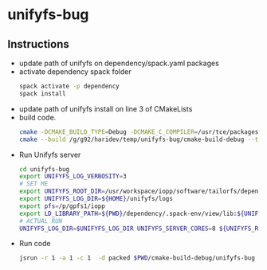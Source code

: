 # unifyfs-bug


## Instructions

- update path of unifyfs on dependency/spack.yaml packages
- activate dependency spack folder
  ```bash
  spack activate -p dependency
  spack install
  ```
- update path of unifyfs install on line 3 of CMakeLists
- build code.
  ```bash
  cmake -DCMAKE_BUILD_TYPE=Debug -DCMAKE_C_COMPILER=/usr/tce/packages/gcc/gcc-8.3.1/bin/gcc -DCMAKE_CXX_COMPILER=/usr/tce/packages/gcc/gcc-8.3.1/bin/g++ -G "CodeBlocks - Unix Makefiles" /g/g92/haridev/temp/unifyfs-bug
  cmake --build /g/g92/haridev/temp/unifyfs-bug/cmake-build-debug --target all -- -j 128
  ```
- Run Unifyfs server
  ```bash
  cd unifyfs-bug
  export UNIFYFS_LOG_VERBOSITY=3
  # SET ME
  export UNIFYFS_ROOT_DIR=/usr/workspace/iopp/software/tailorfs/dependency/.spack-env/view  
  export UNIFYFS_LOG_DIR=${HOME}/unifyfs/logs
  export pfs=/p/gpfs1/iopp
  export LD_LIBRARY_PATH=${PWD}/dependency/.spack-env/view/lib:${UNIFYFS_ROOT_DIR}/lib
  # ACTUAL RUN
  UNIFYFS_LOG_DIR=$UNIFYFS_LOG_DIR UNIFYFS_SERVER_CORES=8 ${UNIFYFS_ROOT_DIR}/bin/unifyfs start --share-dir=${pfs}/unifyfs/share-dir -d
  ```
- Run code
  ```bash
  jsrun -r 1 -a 1 -c 1  -d packed $PWD/cmake-build-debug/unifyfs-bug
  ```